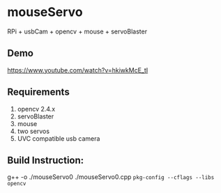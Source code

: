 # mouseServo #
RPi + usbCam + opencv + mouse + servoBlaster 

## Demo
https://www.youtube.com/watch?v=hkiwkMcE_tI


## Requirements
1. opencv 2.4.x
2. servoBlaster
3. mouse
4. two servos
5. UVC compatible usb camera 


## Build Instruction:  ## 
g++ -o ./mouseServo0 ./mouseServo0.cpp `pkg-config --cflags --libs opencv`



